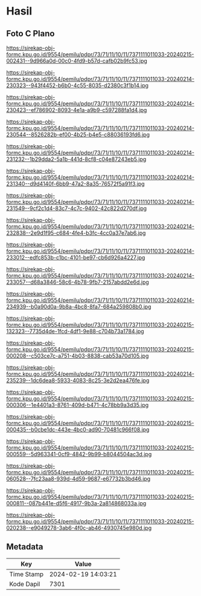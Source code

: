 # Hasil

## Foto C Plano

https://sirekap-obj-formc.kpu.go.id/9554/pemilu/pdpr/73/71/11/10/11/7371111011033-20240215-002431--9d966a0d-00c0-4fd9-b57d-cafb02b9fc53.jpg

https://sirekap-obj-formc.kpu.go.id/9554/pemilu/pdpr/73/71/11/10/11/7371111011033-20240214-230323--943f4452-b6b0-4c55-8035-d2380c3f1b14.jpg

https://sirekap-obj-formc.kpu.go.id/9554/pemilu/pdpr/73/71/11/10/11/7371111011033-20240214-230423--ef786902-8093-4e1a-a9b9-c597288fa1d4.jpg

https://sirekap-obj-formc.kpu.go.id/9554/pemilu/pdpr/73/71/11/10/11/7371111011033-20240214-230544--8526282b-ef00-4b25-b4e5-c88036193fd6.jpg

https://sirekap-obj-formc.kpu.go.id/9554/pemilu/pdpr/73/71/11/10/11/7371111011033-20240214-231232--1b29dda2-5a1b-441d-8cf8-c04e87243eb5.jpg

https://sirekap-obj-formc.kpu.go.id/9554/pemilu/pdpr/73/71/11/10/11/7371111011033-20240214-231340--d9d4140f-6bb9-47a2-8a35-76572f5a91f3.jpg

https://sirekap-obj-formc.kpu.go.id/9554/pemilu/pdpr/73/71/11/10/11/7371111011033-20240214-231549--9cf2c1d4-83c7-4c7c-9402-42c822d270df.jpg

https://sirekap-obj-formc.kpu.go.id/9554/pemilu/pdpr/73/71/11/10/11/7371111011033-20240214-232838--2e9d1f95-c684-4fe4-b3fc-4cc0a37e7ab6.jpg

https://sirekap-obj-formc.kpu.go.id/9554/pemilu/pdpr/73/71/11/10/11/7371111011033-20240214-233012--edfc853b-c1bc-4101-be97-cb6d926a4227.jpg

https://sirekap-obj-formc.kpu.go.id/9554/pemilu/pdpr/73/71/11/10/11/7371111011033-20240214-233057--d68a3846-58c6-4b78-9fb7-2157abdd2e6d.jpg

https://sirekap-obj-formc.kpu.go.id/9554/pemilu/pdpr/73/71/11/10/11/7371111011033-20240214-234939--b0a90d0a-9b8a-4bc8-8fa7-684a259808b0.jpg

https://sirekap-obj-formc.kpu.go.id/9554/pemilu/pdpr/73/71/11/10/11/7371111011033-20240215-132323--7735d4de-1fcd-4df1-9e88-c704b73a1784.jpg

https://sirekap-obj-formc.kpu.go.id/9554/pemilu/pdpr/73/71/11/10/11/7371111011033-20240215-000208--c503ce7c-a751-4b03-8838-cab53a70d105.jpg

https://sirekap-obj-formc.kpu.go.id/9554/pemilu/pdpr/73/71/11/10/11/7371111011033-20240214-235239--1dc6dea8-5933-4083-8c25-3e2d2ea476fe.jpg

https://sirekap-obj-formc.kpu.go.id/9554/pemilu/pdpr/73/71/11/10/11/7371111011033-20240215-000306--1e4401a3-8761-409d-b471-4c78bb9a3d35.jpg

https://sirekap-obj-formc.kpu.go.id/9554/pemilu/pdpr/73/71/11/10/11/7371111011033-20240215-000435--b0cbe1dc-443e-4bc0-ad90-70481c966f08.jpg

https://sirekap-obj-formc.kpu.go.id/9554/pemilu/pdpr/73/71/11/10/11/7371111011033-20240215-000559--5d963341-0cf9-4842-9b99-b8044504ac3d.jpg

https://sirekap-obj-formc.kpu.go.id/9554/pemilu/pdpr/73/71/11/10/11/7371111011033-20240215-060528--7fc23aa8-939d-4d59-9687-e67732b3bd46.jpg

https://sirekap-obj-formc.kpu.go.id/9554/pemilu/pdpr/73/71/11/10/11/7371111011033-20240215-000811--087b441e-d5f6-4917-9b3a-2a814868033a.jpg

https://sirekap-obj-formc.kpu.go.id/9554/pemilu/pdpr/73/71/11/10/11/7371111011033-20240215-020238--e9049278-3ab6-4f0c-ab46-4930745e980d.jpg


## Metadata

| Key        | Value               |
| ---------- | ------------------- |
| Time Stamp | 2024-02-19 14:03:21 |
| Kode Dapil | 7301                |



